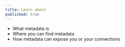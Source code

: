 ```yaml
---
title: Learn about
published: true
---
```

- What metadata is
- Where you can find metadata
- How metadata can expose you or your connections

